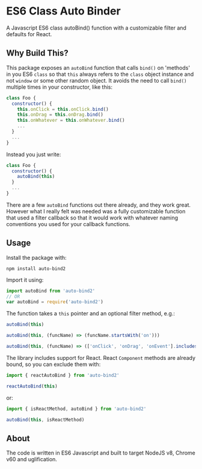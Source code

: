 # ES6 Class Auto Binder

A Javascript ES6 class autoBind() function with a customizable filter and defaults for React.

## Why Build This?

This package exposes an `autoBind` function that calls `bind()` on 'methods' in you ES6 `class` so that `this` always refers to the `class` object instance and not `window` or some other random object.  It avoids the need to call `bind()` multiple times in your constructor, like this:

```Javascript
class Foo {
  constructor() {
    this.onClick = this.onClick.bind()
    this.onDrag = this.onDrag.bind()
    this.onWhatever = this.onWhatever.bind()
    ...
  }
  ...
}
```

Instead you just write:

```Javascript
class Foo {
  constructor() {
    autoBind(this)
  }
  ...
}
```

There are a few `autoBind` functions out there already, and they work great.  However what I really felt was needed was a fully customizable function that used a filter callback so that it would work with whatever naming conventions you used for your callback functions.

## Usage

Install the package with:

```Shell
npm install auto-bind2
```

Import it using:

```Javascript
import autoBind from 'auto-bind2'
// OR
var autoBind = require('auto-bind2')
```

The function takes a `this` pointer and an optional filter method, e.g.:

```Javascript
autoBind(this)

autoBind(this, (funcName) => (funcName.startsWith('on')))

autoBind(this, (funcName) => (['onClick', 'onDrag', 'onEvent'].includes(funcName)))
```

The library includes support for React.  React `Component` methods are already bound, so you can exclude them with:

```Javascript
import { reactAutoBind } from 'auto-bind2'

reactAutoBind(this)
```

or:

```Javascript
import { isReactMethod, autoBind } from 'auto-bind2'

autoBind(this, isReactMethod)
```

## About

The code is written in ES6 Javascript and built to target NodeJS v8, Chrome v60 and uglification.
